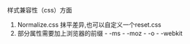 样式兼容性（css）方面
  1. Normalize.css 抹平差异,也可以自定义一个reset.css
  2. 部分属性需要加上浏览器的前缀
    - -ms
    - -moz
    - -o
    - -webkit